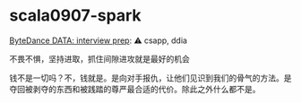 # scala0907-spark

[ByteDance DATA: interview prep](https://bytedance.feishu.cn/docs/doccn6x6k4r5Tj9nHQ46nhqevVe#): ⚠️ csapp, ddia

不畏不惧，坚持进取，抓住间隙进攻就是最好的机会

钱不是一切吗？不，钱就是。是向对手报仇，让他们见识到我们的骨气的方法。是夺回被剥夺的东西和被践踏的尊严最合适的代价。除此之外什么都不是。
